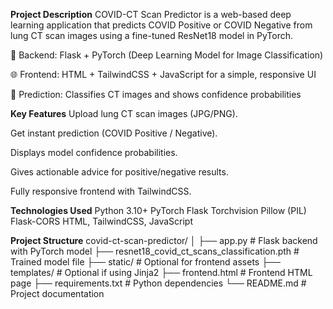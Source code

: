**Project Description**
COVID-CT Scan Predictor is a web-based deep learning application that predicts COVID Positive or COVID Negative from lung CT scan images using a fine-tuned ResNet18 model in PyTorch.

🧠 Backend: Flask + PyTorch (Deep Learning Model for Image Classification)

🌐 Frontend: HTML + TailwindCSS + JavaScript for a simple, responsive UI

🔮 Prediction: Classifies CT images and shows confidence probabilities


**Key Features**
Upload lung CT scan images (JPG/PNG).

Get instant prediction (COVID Positive / Negative).

Displays model confidence probabilities.

Gives actionable advice for positive/negative results.

Fully responsive frontend with TailwindCSS.


**Technologies Used**
Python 3.10+
PyTorch
Flask
Torchvision
Pillow (PIL)
Flask-CORS
HTML, TailwindCSS, JavaScript


**Project Structure**
covid-ct-scan-predictor/
│
├── app.py                     # Flask backend with PyTorch model
├── resnet18_covid_ct_scans_classification.pth  # Trained model file
├── static/                    # Optional for frontend assets
├── templates/                 # Optional if using Jinja2
├── frontend.html              # Frontend HTML page
├── requirements.txt           # Python dependencies
└── README.md                  # Project documentation












